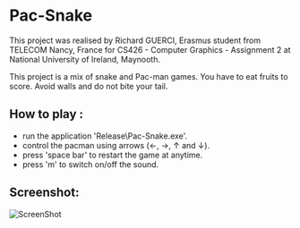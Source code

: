 # Pac-Snake

This project was realised by Richard GUERCI,
Erasmus student from TELECOM Nancy, France
for CS426 - Computer Graphics - Assignment 2
at National University of Ireland, Maynooth.

This project is a mix of snake and Pac-man games.
You have to eat fruits to score.
Avoid walls and do not bite your tail.

## How to play :
- run the application
  'Release\Pac-Snake.exe'.
- control the pacman using arrows (←, →, ↑ and ↓).
- press 'space bar' to restart the game at anytime.
- press 'm' to switch on/off the sound.  
  
## Screenshot:  
![ScreenShot](https://raw.github.com/RedFish/Pac-Snake/master/ScreenShot.png)

